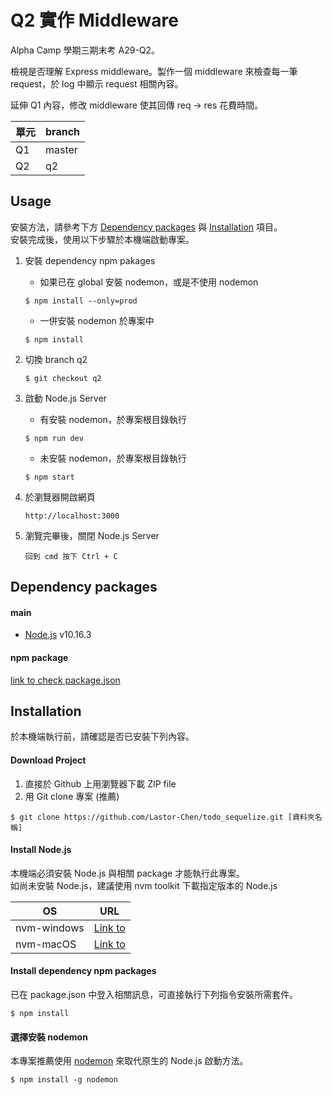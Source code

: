 # Q2 實作 Middleware
Alpha Camp 學期三期末考 A29-Q2。 <br>

檢視是否理解 Express middleware。製作一個 middleware 來檢查每一筆 request，於 log 中顯示 request 相關內容。 <br>

延伸 Q1 內容，修改 middleware 使其回傳 req -> res 花費時間。


| 單元 | branch |
| -------- | -------- |
| Q1     | master     |
| Q2     | q2     |

## Usage
安裝方法，請參考下方 [Dependency packages](#Dependency-packages) 與 [Installation](#Installation) 項目。 <br>
安裝完成後，使用以下步驟於本機端啟動專案。

1. 安裝 dependency npm pakages
    * 如果已在 global 安裝 nodemon，或是不使用 nodemon
    ```
    $ npm install --only=prod
    ```
    * 一併安裝 nodemon 於專案中
    ```
    $ npm install
    ```
1. 切換 branch q2
    ```
    $ git checkout q2
    ```

1. 啟動 Node.js Server
    
    * 有安裝 nodemon，於專案根目錄執行
    ```
    $ npm run dev
    ```

    * 未安裝 nodemon，於專案根目錄執行
    ```
    $ npm start
    ```

1. 於瀏覽器開啟網頁
    ```
    http://localhost:3000
    ```

1. 瀏覽完畢後，關閉 Node.js Server
    ```
    回到 cmd 按下 Ctrl + C
    ```

## Dependency packages
#### main
* [Node.js](https://nodejs.org/en/) v10.16.3

#### npm package
[link to check package.json](./package.json)


## Installation
於本機端執行前，請確認是否已安裝下列內容。

#### Download Project
1. 直接於 Github 上用瀏覽器下載 ZIP file
2. 用 Git clone 專案 (推薦)
```
$ git clone https://github.com/Lastor-Chen/todo_sequelize.git [資料夾名稱]
```

#### Install Node.js
本機端必須安裝 Node.js 與相關 package 才能執行此專案。 <br>
如尚未安裝 Node.js，建議使用 nvm toolkit 下載指定版本的 Node.js

| OS | URL |
| -------- | -------- |
| nvm-windows     | [Link to](https://github.com/coreybutler/nvm-windows) |
| nvm-macOS     | [Link to](https://github.com/nvm-sh/nvm) |

#### Install dependency npm packages
已在 package.json 中登入相關訊息，可直接執行下列指令安裝所需套件。
```
$ npm install
```

#### 選擇安裝 nodemon
本專案推薦使用 [nodemon](https://github.com/remy/nodemon) 來取代原生的 Node.js 啟動方法。
```
$ npm install -g nodemon
```